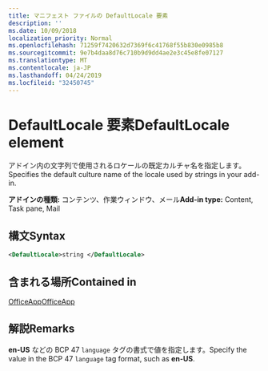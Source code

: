 ```yaml
---
title: マニフェスト ファイルの DefaultLocale 要素
description: ''
ms.date: 10/09/2018
localization_priority: Normal
ms.openlocfilehash: 71259f7420632d7369f6c41768f55b830e0985b8
ms.sourcegitcommit: 9e7b4daa8d76c710b9d9dd4ae2e3c45e8fe07127
ms.translationtype: MT
ms.contentlocale: ja-JP
ms.lasthandoff: 04/24/2019
ms.locfileid: "32450745"
---
```

# <a name="defaultlocale-element"></a><span data-ttu-id="b08a7-102">DefaultLocale 要素</span><span class="sxs-lookup"><span data-stu-id="b08a7-102">DefaultLocale element</span></span>

<span data-ttu-id="b08a7-103">アドイン内の文字列で使用されるロケールの既定カルチャ名を指定します。</span><span class="sxs-lookup"><span data-stu-id="b08a7-103">Specifies the default culture name of the locale used by strings in your add-in.</span></span>

<span data-ttu-id="b08a7-104">**アドインの種類:** コンテンツ、作業ウィンドウ、メール</span><span class="sxs-lookup"><span data-stu-id="b08a7-104">**Add-in type:** Content, Task pane, Mail</span></span>

## <a name="syntax"></a><span data-ttu-id="b08a7-105">構文</span><span class="sxs-lookup"><span data-stu-id="b08a7-105">Syntax</span></span>

```XML
<DefaultLocale>string </DefaultLocale>
```

## <a name="contained-in"></a><span data-ttu-id="b08a7-106">含まれる場所</span><span class="sxs-lookup"><span data-stu-id="b08a7-106">Contained in</span></span>

[<span data-ttu-id="b08a7-107">OfficeApp</span><span class="sxs-lookup"><span data-stu-id="b08a7-107">OfficeApp</span></span>](officeapp.md)

## <a name="remarks"></a><span data-ttu-id="b08a7-108">解説</span><span class="sxs-lookup"><span data-stu-id="b08a7-108">Remarks</span></span>

<span data-ttu-id="b08a7-109">**en-US** などの BCP 47 `language` タグの書式で値を指定します。</span><span class="sxs-lookup"><span data-stu-id="b08a7-109">Specify the value in the BCP 47  `language` tag format, such as **en-US**.</span></span>


